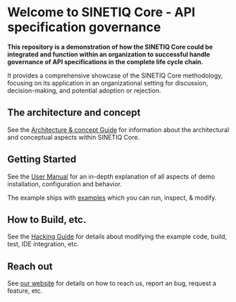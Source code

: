 # Welcome to SINETIQ Core - API specification governance

**This repository is a demonstration of how the SINETIQ Core could be integrated and function within an organization to successful handle governance of API specifications in the complete life cycle chain.**

It provides a comprehensive showcase of the SINETIQ Core methodology, focusing on its application in an organizational setting for discussion, decision-making, and potential adoption or rejection.

## The architecture and concept

See the [Architecture & concept Guide]() for information about the architectural and conceptual aspects within SINETIQ Core.

## Getting Started

See the [User Manual](https://) for an in-depth explanation of all aspects of demo installation, configuration and behavior.

The example ships with [examples](https://) which you can run, inspect, & modify.

## How to Build, etc.

See the [Hacking Guide](https://) for details about modifying the example code, build, test, IDE integration, etc.

## Reach out

See [our website](to-be) for details on how to reach us, report an bug, request a feature, etc.
